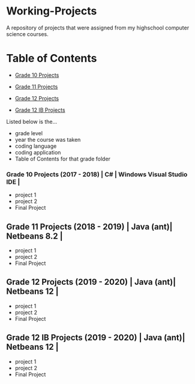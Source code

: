 # Working-Projects

A repository of projects that were assigned from my highschool computer science courses.

# Table of Contents

* [Grade 10 Projects](grade-10-projects)

* [Grade 11 Projects](grade-11-projects)

* [Grade 12 Projects](grade-12-projects)

* [Grade 12 IB Projects](grade-12-IB-projects)

Listed below is the...
* grade level
* year the course was taken
* coding language
* coding application
* Table of Contents for that grade folder

### Grade 10 Projects (2017 - 2018) | C# | Windows Visual Studio IDE |
* project 1
* project 2
* Final Project 

## Grade 11 Projects (2018 - 2019) | Java (ant)| Netbeans 8.2 |
* project 1
* project 2
* Final Project 

## Grade 12 Projects (2019 - 2020) | Java (ant)| Netbeans 12 |
* project 1
* project 2
* Final Project 

## Grade 12 IB Projects (2019 - 2020) | Java (ant)| Netbeans 12 |
* project 1
* project 2
* Final Project 
